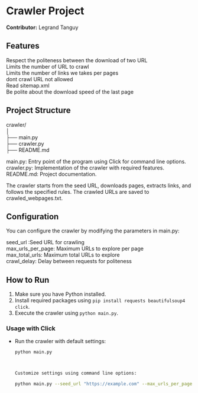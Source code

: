 
# Crawler Project

**Contributor:** Legrand Tanguy

## Features
Respect the politeness between the download of two URL  
Limits the number of URL to crawl  
Limits the number of links we takes per pages  
dont crawl URL not allowed  
Read sitemap.xml  
Be polite about the download speed of the last page  


## Project Structure

crawler/  
│  
├── main.py  
├── crawler.py  
├── README.md  



main.py: Entry point of the program using Click for command line options.  
crawler.py: Implementation of the crawler with required features.  
README.md: Project documentation.  



The crawler starts from the seed URL, downloads pages, extracts links, and follows the specified rules. The crawled URLs are saved to crawled_webpages.txt.



## Configuration

You can configure the crawler by modifying the parameters in main.py:  

seed_url :Seed URL for crawling  
max_urls_per_page: Maximum URLs to explore per page  
max_total_urls: Maximum total URLs to explore  
crawl_delay: Delay between requests for politeness  



## How to Run

1. Make sure you have Python installed.  
2. Install required packages using `pip install requests beautifulsoup4 click`.  
3. Execute the crawler using `python main.py`.  

### Usage with Click

- Run the crawler with default settings:  
  ```bash  
  python main.py  



  Customize settings using command line options:  

  python main.py --seed_url "https://example.com" --max_urls_per_page 10 --max_total_urls 100 --crawl_delay 5  
